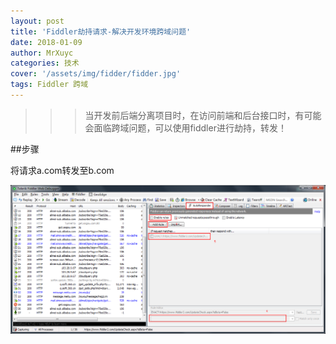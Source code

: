 ```yaml
---
layout: post
title: 'Fiddler劫持请求-解决开发环境跨域问题'
date: 2018-01-09
author: MrXuyc
categories: 技术
cover: '/assets/img/fidder/fidder.jpg'
tags: Fiddler 跨域
---
```


>>> 当开发前后端分离项目时，在访问前端和后台接口时，有可能会面临跨域问题，可以使用fiddler进行劫持，转发！

##步骤

将请求a.com转发至b.com

![](/assets/img/fidder/fidderhijack.png)
